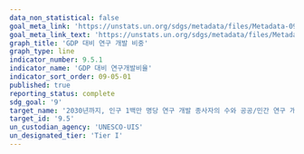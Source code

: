 ```yaml
---
data_non_statistical: false
goal_meta_link: 'https://unstats.un.org/sdgs/metadata/files/Metadata-09-05-01.pdf'
goal_meta_link_text: 'https://unstats.un.org/sdgs/metadata/files/Metadata-09-05-01.pdf'
graph_title: 'GDP 대비 연구 개발 비중'
graph_type: line
indicator_number: 9.5.1
indicator_name: 'GDP 대비 연구개발비율'
indicator_sort_order: 09-05-01
published: true
reporting_status: complete
sdg_goal: '9'
target_name: '2030년까지, 인구 1백만 명당 연구 개발 종사자의 수와 공공/민간 연구 개발 지출 대폭 증가 및 혁신 장려 등을 통해, 모든 국가, 특히 개도국의 과학 연구 강화, 산업 부문의 기술 역량 향상'
target_id: '9.5'
un_custodian_agency: 'UNESCO-UIS'
un_designated_tier: 'Tier I'
---
```

